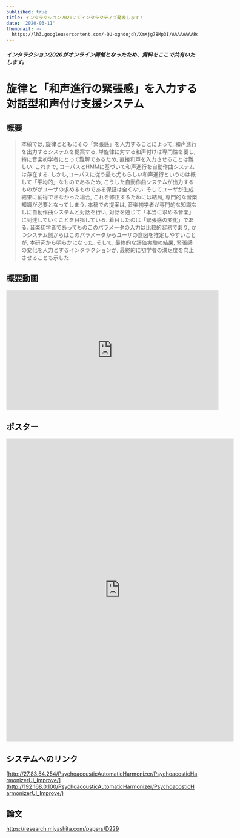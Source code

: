 ```yaml
---
published: true
title: インタラクション2020にてインタラクティブ発表します！
date: '2020-03-11'
thumbnail: >-
  https://lh3.googleusercontent.com/-QU-xgndojdY/XmXjg78Mp3I/AAAAAAAARqc/VpY4rX0J6Kk0tYod5RwmIFkE1jt06jl2gCLcBGAsYHQ/%25E3%2582%25B9%25E3%2583%25A9%25E3%2582%25A4%25E3%2583%25891.PNG
---
```

##### インタラクション2020がオンライン開催となったため、資料をここで共有いたします。

# 旋律と「和声進行の緊張感」を入力する対話型和声付け支援システム

## **概要**

> 本稿では, 旋律とともにその「緊張感」を入力することによって, 和声進行を出力するシステムを提案する.  単旋律に対する和声付けは専門性を要し, 特に音楽初学者にとって難解であるため, 直接和声を入力させることは難しい.  これまで,  コーパスとHMMに基づいて和声進行を自動作曲システムは存在する. しかし,コーパスに従う最も尤もらしい和声進行というのは概して「平均的」なものであるため, こうした自動作曲システムが出力するものががユーザの求めるものである保証は全くない. そしてユーザが生成結果に納得できなかった場合, これを修正するためには結局, 専門的な音楽知識が必要となってしまう. 本稿での提案は, 音楽初学者が専門的な知識なしに自動作曲システムと対話を行い, 対話を通じて「本当に求める音楽」に到達していくことを目指している. 着目したのは「緊張感の変化」である. 音楽初学者であってものこのパラメータの入力は比較的容易であり, かつシステム側からはこのパラメータからユーザの意図を推定しやすいことが, 本研究から明らかになった. そして, 最終的な評価実験の結果, 緊張感の変化を入力とするインタラクションが, 最終的に初学者の満足度を向上させることも示した.

## 概要動画

<iframe width="560" height="315" src="https://www.youtube.com/embed/ClNgCaeiRBs" frameborder="0" allow="accelerometer; autoplay; encrypted-media; gyroscope; picture-in-picture" allowfullscreen></iframe>

## **ポスター**

<center><embed src="https://drive.google.com/file/d/1XPeOAi0-Kqpp-NEcP6YGbe-838efHkjH/preview" type="application/pdf" width="600px" height="800px"></center>

## **システムへのリンク**

<!--StartFragment-->

[http://27.83.54.254/PsychoacousticAutomaticHarmonizer/PsychoacosticHarmonizerUI_Improve/](http://192.168.0.100/PsychoacousticAutomaticHarmonizer/PsychoacosticHarmonizerUI_Improve/)

<!--EndFragment-->

## 論文

<!--StartFragment-->

<https://research.miyashita.com/papers/D229>

<!--EndFragment-->